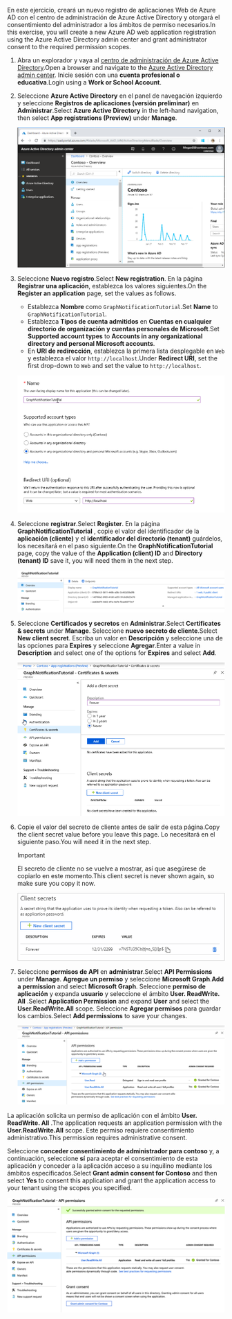 <!-- markdownlint-disable MD002 MD041 -->

<span data-ttu-id="05abd-101">En este ejercicio, creará un nuevo registro de aplicaciones Web de Azure AD con el centro de administración de Azure Active Directory y otorgará el consentimiento del administrador a los ámbitos de permiso necesarios.</span><span class="sxs-lookup"><span data-stu-id="05abd-101">In this exercise, you will create a new Azure AD web application registration using the Azure Active Directory admin center and grant administrator consent to the required permission scopes.</span></span>

1. <span data-ttu-id="05abd-102">Abra un explorador y vaya al [centro de administración de Azure Active Directory](https://portal.azure.com).</span><span class="sxs-lookup"><span data-stu-id="05abd-102">Open a browser and navigate to the [Azure Active Directory admin center](https://portal.azure.com).</span></span> <span data-ttu-id="05abd-103">Inicie sesión con una **cuenta profesional o educativa**.</span><span class="sxs-lookup"><span data-stu-id="05abd-103">Login using a **Work or School Account**.</span></span>

1. <span data-ttu-id="05abd-104">Seleccione **Azure Active Directory** en el panel de navegación izquierdo y seleccione **Registros de aplicaciones (versión preliminar)** en **Administrar**.</span><span class="sxs-lookup"><span data-stu-id="05abd-104">Select **Azure Active Directory** in the left-hand navigation, then select **App registrations (Preview)** under **Manage**.</span></span>

    ![<span data-ttu-id="05abd-105">Una captura de pantalla de los registros de la aplicación</span><span class="sxs-lookup"><span data-stu-id="05abd-105">A screenshot of the App registrations</span></span> ](./images/01.png)

1. <span data-ttu-id="05abd-106">Seleccione **Nuevo registro**.</span><span class="sxs-lookup"><span data-stu-id="05abd-106">Select **New registration**.</span></span> <span data-ttu-id="05abd-107">En la página **Registrar una aplicación**, establezca los valores siguientes.</span><span class="sxs-lookup"><span data-stu-id="05abd-107">On the **Register an application** page, set the values as follows.</span></span>

    - <span data-ttu-id="05abd-108">Establezca **Nombre** como `GraphNotificationTutorial`.</span><span class="sxs-lookup"><span data-stu-id="05abd-108">Set **Name** to `GraphNotificationTutorial`.</span></span>
    - <span data-ttu-id="05abd-109">Establezca **Tipos de cuenta admitidos** en **Cuentas en cualquier directorio de organización y cuentas personales de Microsoft**.</span><span class="sxs-lookup"><span data-stu-id="05abd-109">Set **Supported account types** to **Accounts in any organizational directory and personal Microsoft accounts**.</span></span>
    - <span data-ttu-id="05abd-110">En **URI de redirección**, establezca la primera lista desplegable en `Web` y establezca el valor `http://localhost`.</span><span class="sxs-lookup"><span data-stu-id="05abd-110">Under **Redirect URI**, set the first drop-down to `Web` and set the value to `http://localhost`.</span></span>

    ![Captura de pantalla de la página registrar una aplicación](./images/02.png)

1. <span data-ttu-id="05abd-112">Seleccione **registrar**.</span><span class="sxs-lookup"><span data-stu-id="05abd-112">Select **Register**.</span></span> <span data-ttu-id="05abd-113">En la página **GraphNotificationTutorial** , copie el valor del identificador de la **aplicación (cliente)** y el **identificador del directorio (tenant)** guárdelos, los necesitará en el paso siguiente.</span><span class="sxs-lookup"><span data-stu-id="05abd-113">On the **GraphNotificationTutorial** page, copy the value of the **Application (client) ID** and **Directory (tenant) ID** save it, you will need them in the next step.</span></span>

    ![Captura de pantalla del identificador de la aplicación del nuevo registro de la aplicación](./images/03.png)

1. <span data-ttu-id="05abd-115">Seleccione **Certificados y secretos** en **Administrar**.</span><span class="sxs-lookup"><span data-stu-id="05abd-115">Select **Certificates & secrets** under **Manage**.</span></span> <span data-ttu-id="05abd-116">Seleccione **nuevo secreto de cliente**.</span><span class="sxs-lookup"><span data-stu-id="05abd-116">Select **New client secret**.</span></span> <span data-ttu-id="05abd-117">Escriba un valor en **Descripción** y seleccione una de las opciones para **Expires** y seleccione **Agregar**.</span><span class="sxs-lookup"><span data-stu-id="05abd-117">Enter a value in **Description** and select one of the options for **Expires** and select **Add**.</span></span>

    ![Captura de pantalla del cuadro de diálogo Agregar un secreto de cliente](./images/04.png)

1. <span data-ttu-id="05abd-119">Copie el valor del secreto de cliente antes de salir de esta página.</span><span class="sxs-lookup"><span data-stu-id="05abd-119">Copy the client secret value before you leave this page.</span></span> <span data-ttu-id="05abd-120">Lo necesitará en el siguiente paso.</span><span class="sxs-lookup"><span data-stu-id="05abd-120">You will need it in the next step.</span></span>

    > [!IMPORTANT]
    > <span data-ttu-id="05abd-121">El secreto de cliente no se vuelve a mostrar, así que asegúrese de copiarlo en este momento.</span><span class="sxs-lookup"><span data-stu-id="05abd-121">This client secret is never shown again, so make sure you copy it now.</span></span>

    ![Captura de pantalla del secreto de cliente recién agregado](./images/05.png)

1. <span data-ttu-id="05abd-123">Seleccione **permisos de API** en **administrar**.</span><span class="sxs-lookup"><span data-stu-id="05abd-123">Select **API Permissions** under **Manage**.</span></span> <span data-ttu-id="05abd-124">**Agregue un permiso** y seleccione **Microsoft Graph**.</span><span class="sxs-lookup"><span data-stu-id="05abd-124">**Add a permission** and select **Microsoft Graph**.</span></span> <span data-ttu-id="05abd-125">Seleccione **permiso de aplicación** y expanda **usuario** y seleccione el ámbito **User. ReadWrite. All** .</span><span class="sxs-lookup"><span data-stu-id="05abd-125">Select **Application Permission** and expand **User** and select the **User.ReadWrite.All** scope.</span></span> <span data-ttu-id="05abd-126">Seleccione **Agregar permisos** para guardar los cambios.</span><span class="sxs-lookup"><span data-stu-id="05abd-126">Select **Add permissions** to save your changes.</span></span>

    ![Captura de pantalla del secreto de cliente recién agregado](./images/06.png)

<span data-ttu-id="05abd-128">La aplicación solicita un permiso de aplicación con el ámbito **User. ReadWrite. All** .</span><span class="sxs-lookup"><span data-stu-id="05abd-128">The application requests an application permission with the **User.ReadWrite.All** scope.</span></span> <span data-ttu-id="05abd-129">Este permiso requiere consentimiento administrativo.</span><span class="sxs-lookup"><span data-stu-id="05abd-129">This permission requires administrative consent.</span></span>

<span data-ttu-id="05abd-130">Seleccione **conceder consentimiento de administrador para contoso** y, a continuación, seleccione **sí** para aceptar el consentimiento de esta aplicación y conceder a la aplicación acceso a su inquilino mediante los ámbitos especificados.</span><span class="sxs-lookup"><span data-stu-id="05abd-130">Select **Grant admin consent for Contoso** and then select **Yes** to consent this application and grant the application access to your tenant using the scopes you specified.</span></span>

![Captura de pantalla de inicio de sesión](./images/07.png)
